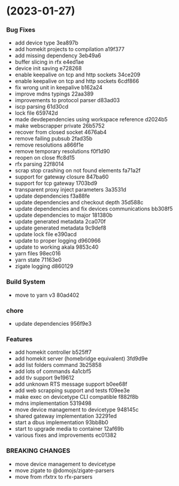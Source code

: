 #  (2023-01-27)


### Bug Fixes

* add device type 3ea897b
* add homekit projects to compilation a19f377
* add missing dependency 3eb49a6
* buffer slicing in rfx e4ed1ae
* device init saving e728268
* enable keepalive on tcp and http sockets 34ce209
* enable keepalive on tcp and http sockets 6cdf866
* fix wrong unit in keepalive b162a24
* improve mdns typings 22aa389
* improvements to protocol parser d83ad03
* iscp parsing 61d30cd
* lock file 659742d
* made devdependencies using workspace reference d2024b5
* make webscrapper private 26b5752
* recover from closed socket 4676ab4
* remove failing pubsub 2fad35b
* remove resolutions a866f1e
* remove temporary resolutions f0f1d90
* reopen on close ffc8d15
* rfx parsing 22f8014
* scrap stop crashing on not found elements fa71a2f
* support for gateway closure 847ba60
* support for tcp gateway 1703bd9
* transparent proxy inject parameters 3a3531d
* update dependencies f3a88fe
* update dependencies and checkout depth 35d588c
* update dependencies and fix devices communications bb308f5
* update dependencies to major 181380b
* update generated metadata 2ca070f
* update generated metadata 9c9def8
* update lock file e390acd
* update to proper logging d960966
* update to working akala 9853c40
* yarn files 98ec016
* yarn state 71163e0
* zigate logging d860129


### Build System

* move to yarn v3 80ad402


### chore

* update dependencies 956f9e3


### Features

* add homekit controller b525ff7
* add homekit server (homebridge equivalent) 3fd9d9e
* add list folders command 3b25858
* add lots of commands 4a1cbf5
* add tlv support 9e19612
* add unknown RTS message support b0ee68f
* add web scrapping support and tests f09ee3e
* make exec on devicetype CLI compatible f882f8b
* mdns implementation 5319498
* move device management to devicetype 948145c
* shared gateway implementation 32291ed
* start a dbus implementation 93bb8b0
* start to upgrade media to container 12af69b
* various fixes and improvements ec01382


### BREAKING CHANGES

* move device management to devicetype
* move zigate to @domojs/zigate-parsers
* move from rfxtrx to rfx-parsers



